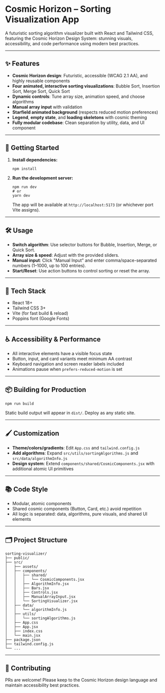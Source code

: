 # Cosmic Horizon – Sorting Visualization App

A futuristic sorting algorithm visualizer built with React and Tailwind CSS, featuring the Cosmic Horizon Design System: stunning visuals, accessibility, and code performance using modern best practices.

---

## ✨ Features

-   **Cosmic Horizon design**: Futuristic, accessible (WCAG 2.1 AA), and highly reusable components
-   **Four animated, interactive sorting visualizations**: Bubble Sort, Insertion Sort, Merge Sort, Quick Sort
-   **Dynamic controls**: Tune array size, animation speed, and choose algorithms
-   **Manual array input** with validation
-   **Starfield animated background** (respects reduced motion preferences)
-   **Legend**, **empty state**, and **loading skeletons** with cosmic theming
-   **Fully modular codebase**: Clean separation by utility, data, and UI component

---

## 🚀 Getting Started

1.  **Install dependencies:**
    ```text
    npm install
    ```
2.  **Run the development server:**
    ```text
    npm run dev
    # or
    yarn dev
    ```
    The app will be available at `http://localhost:5173` (or whichever port Vite assigns).

---

## 🛠️ Usage

-   **Switch algorithm**: Use selector buttons for Bubble, Insertion, Merge, or Quick Sort.
-   **Array size & speed**: Adjust with the provided sliders.
-   **Manual input**: Click "Manual Input" and enter comma/space-separated numbers (1–1000, up to 100 entries).
-   **Start/Reset**: Use action buttons to control sorting or reset the array.

---

## 🧩 Tech Stack

-   React 18+
-   Tailwind CSS 3+
-   Vite (for fast build & reload)
-   Poppins font (Google Fonts)

---

## ♿ Accessibility & Performance

-   All interactive elements have a visible focus state
-   Button, input, and card variants meet minimum AA contrast
-   Keyboard navigation and screen reader labels included
-   Animations pause when `prefers-reduced-motion` is set

---

## 📦 Building for Production

```text
npm run build
```
Static build output will appear in `dist/`. Deploy as any static site.

---

## 🖌️ Customization

-   **Theme/colors/gradients**: Edit `App.css` and `tailwind.config.js`
-   **Add algorithms**: Expand `src/utils/sortingAlgorithms.js` and `src/data/algorithmInfo.js`
-   **Design system**: Extend `components/shared/CosmicComponents.jsx` with additional atomic UI primitives

---

## 📚 Code Style

-   Modular, atomic components
-   Shared cosmic components (Button, Card, etc.) avoid repetition
-   All logic is separated: data, algorithms, pure visuals, and shared UI elements

---

## 🗂️ Project Structure

```text
sorting-visualizer/
├── public/
├── src/
│   ├── assets/
│   ├── components/
│   │   ├── shared/
│   │   │   └── CosmicComponents.jsx
│   │   ├── AlgorithmInfo.jsx
│   │   ├── Bars.jsx
│   │   ├── Controls.jsx
│   │   ├── ManualArrayInput.jsx
│   │   └── SortingVisualizer.jsx
│   ├── data/
│   │   └── algorithmInfo.js
│   ├── utils/
│   │   └── sortingAlgorithms.js
│   ├── App.css
│   ├── App.jsx
│   ├── index.css
│   └── main.jsx
├── package.json
├── tailwind.config.js
└── ...
```

---

## 🤝 Contributing

PRs are welcome! Please keep to the Cosmic Horizon design language and maintain accessibility best practices.

